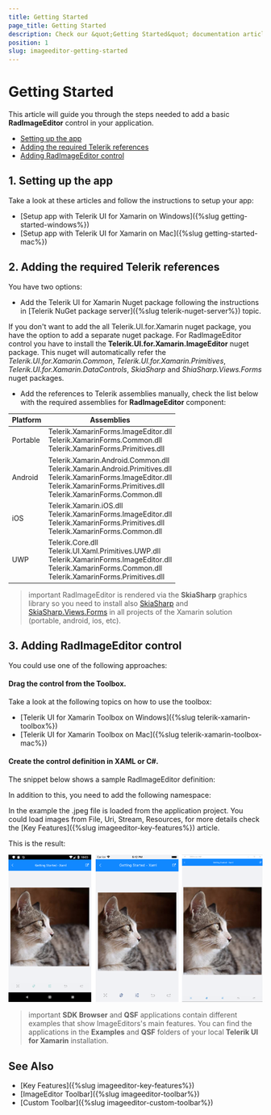 ```yaml
---
title: Getting Started
page_title: Getting Started
description: Check our &quot;Getting Started&quot; documentation article for Telerik ImageEditor for Xamarin control.
position: 1
slug: imageeditor-getting-started
---
```


# Getting Started

This article will guide you through the steps needed to add a basic **RadImageEditor** control in your application.

* [Setting up the app](#1-setting-up-the-app)
* [Adding the required Telerik references](#2-adding-the-required-telerik-references)
* [Adding RadImageEditor control](#3-adding-radimageeditor-control)

## 1. Setting up the app

Take a look at these articles and follow the instructions to setup your app:

- [Setup app with Telerik UI for Xamarin on Windows]({%slug getting-started-windows%})
- [Setup app with Telerik UI for Xamarin on Mac]({%slug getting-started-mac%})

## 2. Adding the required Telerik references

You have two options:

* Add the Telerik UI for Xamarin Nuget package following the instructions in [Telerik NuGet package server]({%slug telerik-nuget-server%}) topic.

If you don't want to add the all Telerik.UI.for.Xamarin nuget package, you have the option to add a separate nuget package. For RadImageEditor control you have to install the **Telerik.UI.for.Xamarin.ImageEditor** nuget package. This nuget will automatically refer the *Telerik.UI.for.Xamarin.Common*, *Telerik.UI.for.Xamarin.Primitives*, *Telerik.UI.for.Xamarin.DataControls*, *SkiaSharp* and *ShiaSharp.Views.Forms* nuget packages.

* Add the references to Telerik assemblies manually, check the list below with the required assemblies for **RadImageEditor** component:

| Platform | Assemblies |
| -------- | ---------- |
| Portable | Telerik.XamarinForms.ImageEditor.dll<br/>Telerik.XamarinForms.Common.dll<br/>Telerik.XamarinForms.Primitives.dll |
| Android  | Telerik.Xamarin.Android.Common.dll<br/>Telerik.Xamarin.Android.Primitives.dll<br/>Telerik.XamarinForms.ImageEditor.dll<br/> Telerik.XamarinForms.Primitives.dll<br/> Telerik.XamarinForms.Common.dll |
| iOS      | Telerik.Xamarin.iOS.dll <br/>Telerik.XamarinForms.ImageEditor.dll<br/>Telerik.XamarinForms.Primitives.dll<br/>Telerik.XamarinForms.Common.dll |
| UWP      | Telerik.Core.dll<br/>Telerik.UI.Xaml.Primitives.UWP.dll<br/>Telerik.XamarinForms.ImageEditor.dll<br/>Telerik.XamarinForms.Common.dll<br/>Telerik.XamarinForms.Primitives.dll |

>important RadImageEditor is rendered via the **SkiaSharp** graphics library so you need to install also [SkiaSharp](https://www.nuget.org/packages/SkiaSharp/) and [SkiaSharp.Views.Forms](https://www.nuget.org/packages/SkiaSharp.Views.Forms) in all projects of the Xamarin solution (portable, android, ios, etc).

## 3. Adding RadImageEditor control

You could use one of the following approaches:

#### Drag the control from the Toolbox. 

Take a look at the following topics on how to use the toolbox:

* [Telerik UI for Xamarin Toolbox on Windows]({%slug telerik-xamarin-toolbox%})
* [Telerik UI for Xamarin Toolbox on Mac]({%slug telerik-xamarin-toolbox-mac%})
	
#### Create the control definition in XAML or C#.

The snippet below shows a sample RadImageEditor definition:

<snippet id='imageeditor-getting-started-xaml'/>
<snippet id='imageeditor-getting-started-csharp'/>

In addition to this, you need to add the following namespace:

<snippet id='xmlns-telerikimageeditor'/>
<snippet id='ns-telerikimageeditor'/>

In the example the .jpeg file is loaded from the application project. You could load images from File, Uri, Stream, Resources, for more details check the [Key Features]({%slug imageeditor-key-features%}) article.

This is the result:

![ImageEditor Getting Started Example](images/imageeditor-getting-started.png "ImageEditor Getting Started Example")

>important **SDK Browser** and **QSF** applications contain different examples that show ImageEditors's main features. You can find the applications in the **Examples** and **QSF** folders of your local **Telerik UI for Xamarin** installation.

## See Also

- [Key Features]({%slug imageeditor-key-features%})
- [ImageEditor Toolbar]({%slug imageeditor-toolbar%})
- [Custom Toolbar]({%slug imageeditor-custom-toolbar%})
